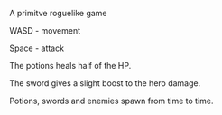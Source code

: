A primitve roguelike game

WASD - movement

Space - attack

The potions heals half of the HP.

The sword gives a slight boost to the hero damage.

Potions, swords and enemies spawn from time to time.
